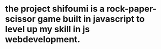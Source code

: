 # the project shifoumi is a rock-paper-scissor game built in javascript to level up my skill in js webdevelopment.